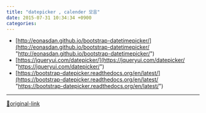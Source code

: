 ```yaml
---
title: "datepicker , calender 모음"
date: 2015-07-31 10:34:34 +0900
categories: 
---
```

  

- [http://eonasdan.github.io/bootstrap-datetimepicker/](http://eonasdan.github.io/bootstrap-datetimepicker/ "http://eonasdan.github.io/bootstrap-datetimepicker/")
- [https://jqueryui.com/datepicker/](https://jqueryui.com/datepicker/ "https://jqueryui.com/datepicker/")
- [https://bootstrap-datepicker.readthedocs.org/en/latest/](https://bootstrap-datepicker.readthedocs.org/en/latest/ "https://bootstrap-datepicker.readthedocs.org/en/latest/")





***
[🔗original-link](http://www.mins01.com/mh/tech/read/954)